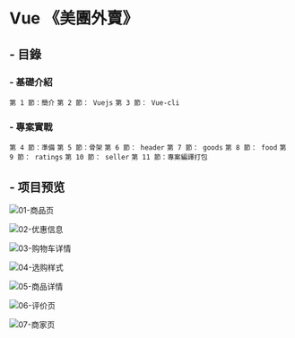 # Vue 《美團外賣》

## - 目錄
### - 基礎介紹
`第 1 節：簡介`
`第 2 節： Vuejs`
`第 3 節： Vue-cli `
### - 專案實戰
`第 4 節：準備`
`第 5 節：骨架`
`第 6 節： header`
`第 7 節： goods`
`第 8 節： food`
`第 9 節： ratings`
`第 10 節： seller`
`第 11 節：專案編譯打包`


## - 项目预览
![01-商品页](http://bluezyz.com/usr/uploads/2019/10/587669134.png)

![02-优惠信息](http://bluezyz.com/usr/uploads/2019/10/2344939518.png)

![03-购物车详情](http://bluezyz.com/usr/uploads/2019/10/104203074.png)

![04-选购样式](http://bluezyz.com/usr/uploads/2019/10/3358058103.png)

![05-商品详情](http://bluezyz.com/usr/uploads/2019/10/2664403843.png)

![06-评价页](http://bluezyz.com/usr/uploads/2019/10/1336476675.png)

![07-商家页](http://bluezyz.com/usr/uploads/2019/10/656186445.png)
